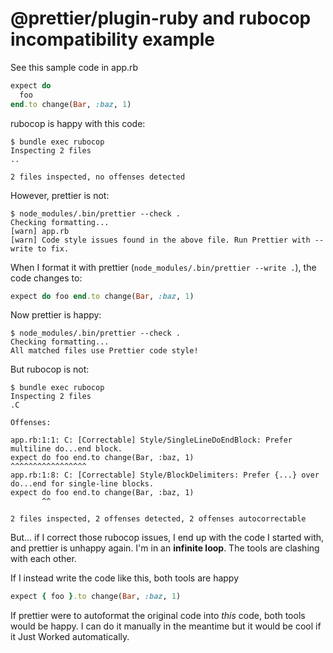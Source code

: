 # @prettier/plugin-ruby and rubocop incompatibility example

See this sample code in app.rb

```ruby
expect do
  foo
end.to change(Bar, :baz, 1)
```

rubocop is happy with this code:

```
$ bundle exec rubocop
Inspecting 2 files
..

2 files inspected, no offenses detected
```

However, prettier is not:

```
$ node_modules/.bin/prettier --check .
Checking formatting...
[warn] app.rb
[warn] Code style issues found in the above file. Run Prettier with --write to fix.
```

When I format it with prettier (`node_modules/.bin/prettier --write .`), the code changes to:

```ruby
expect do foo end.to change(Bar, :baz, 1)
```

Now prettier is happy:

```
$ node_modules/.bin/prettier --check .
Checking formatting...
All matched files use Prettier code style!
```

But rubocop is not:

```
$ bundle exec rubocop
Inspecting 2 files
.C

Offenses:

app.rb:1:1: C: [Correctable] Style/SingleLineDoEndBlock: Prefer multiline do...end block.
expect do foo end.to change(Bar, :baz, 1)
^^^^^^^^^^^^^^^^^
app.rb:1:8: C: [Correctable] Style/BlockDelimiters: Prefer {...} over do...end for single-line blocks.
expect do foo end.to change(Bar, :baz, 1)
       ^^

2 files inspected, 2 offenses detected, 2 offenses autocorrectable
```

But... if I correct those rubocop issues, I end up with the code I started with, and prettier is unhappy again. I'm in an **infinite loop**. The tools are clashing with each other.

If I instead write the code like this, both tools are happy

```ruby
expect { foo }.to change(Bar, :baz, 1)
```

If prettier were to autoformat the original code into _this_ code, both tools would be happy. I can do it manually in the meantime but it would be cool if it Just Worked automatically.
